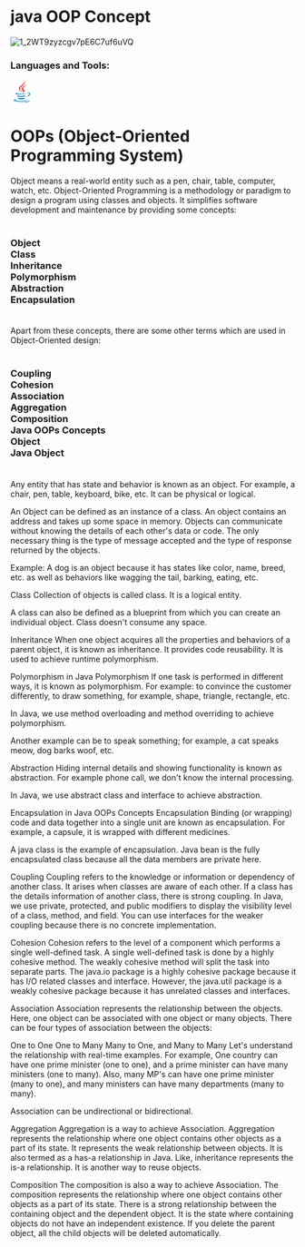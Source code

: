 # java OOP Concept

![1_2WT9zyzcgv7pE6C7uf6uVQ](https://user-images.githubusercontent.com/109952575/208123708-30df7283-b1d1-4b04-aaf5-9e19cc92f534.gif)


<p align="left">
</p>

<h3 align="left">Languages and Tools:</h3>
<p align="left"> <a href="https://www.java.com" target="_blank" rel="noreferrer"> <img src="https://raw.githubusercontent.com/devicons/devicon/master/icons/java/java-original.svg" alt="java" width="40" height="40"/> </a> </p>

<h1>OOPs (Object-Oriented Programming System)</h1>
Object means a real-world entity such as a pen, chair, table, computer, watch, etc. Object-Oriented Programming is a methodology or paradigm to design a program using classes and objects. It simplifies software development and maintenance by providing some concepts:
<br><br>
<h3>
Object <br>
Class <br>
Inheritance<br>
Polymorphism<br>
Abstraction<br>
Encapsulation<br><br>
</h3>

Apart from these concepts, there are some other terms which are used in Object-Oriented design:
<br><br><h3>
Coupling<br>
Cohesion<br>
Association<br>
Aggregation<br>
Composition<br>
Java OOPs Concepts <br>
Object<br>
Java Object<br><br></h3>
Any entity that has state and behavior is known as an object. For example, a chair, pen, table, keyboard, bike, etc. It can be physical or logical.

An Object can be defined as an instance of a class. An object contains an address and takes up some space in memory. Objects can communicate without knowing the details of each other's data or code. The only necessary thing is the type of message accepted and the type of response returned by the objects.

Example: A dog is an object because it has states like color, name, breed, etc. as well as behaviors like wagging the tail, barking, eating, etc.

Class
Collection of objects is called class. It is a logical entity.

A class can also be defined as a blueprint from which you can create an individual object. Class doesn't consume any space.

Inheritance
When one object acquires all the properties and behaviors of a parent object, it is known as inheritance. It provides code reusability. It is used to achieve runtime polymorphism.

Polymorphism in Java
Polymorphism
If one task is performed in different ways, it is known as polymorphism. For example: to convince the customer differently, to draw something, for example, shape, triangle, rectangle, etc.

In Java, we use method overloading and method overriding to achieve polymorphism.

Another example can be to speak something; for example, a cat speaks meow, dog barks woof, etc.

Abstraction
Hiding internal details and showing functionality is known as abstraction. For example phone call, we don't know the internal processing.


In Java, we use abstract class and interface to achieve abstraction.

Encapsulation in Java OOPs Concepts
Encapsulation
Binding (or wrapping) code and data together into a single unit are known as encapsulation. For example, a capsule, it is wrapped with different medicines.

A java class is the example of encapsulation. Java bean is the fully encapsulated class because all the data members are private here.


Coupling
Coupling refers to the knowledge or information or dependency of another class. It arises when classes are aware of each other. If a class has the details information of another class, there is strong coupling. In Java, we use private, protected, and public modifiers to display the visibility level of a class, method, and field. You can use interfaces for the weaker coupling because there is no concrete implementation.

Cohesion
Cohesion refers to the level of a component which performs a single well-defined task. A single well-defined task is done by a highly cohesive method. The weakly cohesive method will split the task into separate parts. The java.io package is a highly cohesive package because it has I/O related classes and interface. However, the java.util package is a weakly cohesive package because it has unrelated classes and interfaces.

Association
Association represents the relationship between the objects. Here, one object can be associated with one object or many objects. There can be four types of association between the objects:

One to One
One to Many
Many to One, and
Many to Many
Let's understand the relationship with real-time examples. For example, One country can have one prime minister (one to one), and a prime minister can have many ministers (one to many). Also, many MP's can have one prime minister (many to one), and many ministers can have many departments (many to many).

Association can be undirectional or bidirectional.

Aggregation
Aggregation is a way to achieve Association. Aggregation represents the relationship where one object contains other objects as a part of its state. It represents the weak relationship between objects. It is also termed as a has-a relationship in Java. Like, inheritance represents the is-a relationship. It is another way to reuse objects.

Composition
The composition is also a way to achieve Association. The composition represents the relationship where one object contains other objects as a part of its state. There is a strong relationship between the containing object and the dependent object. It is the state where containing objects do not have an independent existence. If you delete the parent object, all the child objects will be deleted automatically.
